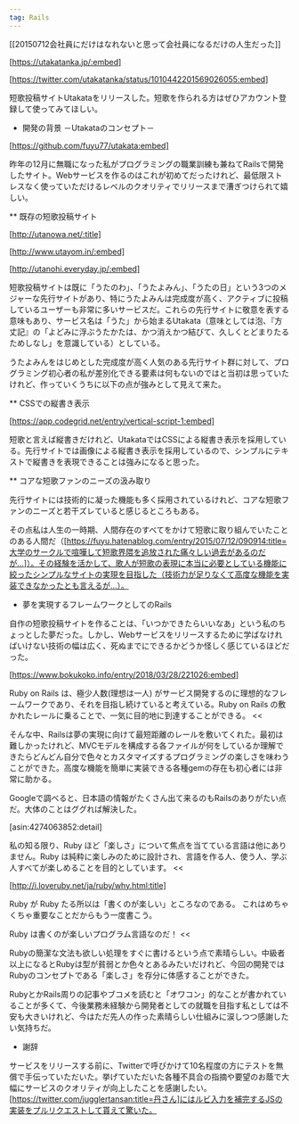 ```yaml
---
tag: Rails
---
```

[[20150712会社員にだけはなれないと思って会社員になるだけの人生だった]]

[https://utakatanka.jp/:embed]

[https://twitter.com/utakatanka/status/1010442201569026055:embed]

短歌投稿サイトUtakataをリリースした。短歌を作られる方はぜひアカウント登録して使ってみてほしい。

* 開発の背景 －Utakataのコンセプト－

[https://github.com/fuyu77/utakata:embed]

昨年の12月に無職になった私がプログラミングの職業訓練も兼ねてRailsで開発したサイト。Webサービスを作るのはこれが初めてだったけれど、最低限ストレスなく使っていただけるレベルのクオリティでリリースまで漕ぎつけられて嬉しい。

** 既存の短歌投稿サイト

[http://utanowa.net/:title]

[http://www.utayom.in/:embed]

[http://utanohi.everyday.jp/:embed]

短歌投稿サイトは既に「うたのわ」、「うたよみん」、「うたの日」という3つのメジャーな先行サイトがあり、特にうたよみんは完成度が高く、アクティブに投稿しているユーザーも非常に多いサービスだ。これらの先行サイトに敬意を表する意味もあり、サービス名は「うた」から始まるUtakata（意味としては泡、『方丈記』の「よどみに浮ぶうたかたは、かつ消えかつ結びて、久しくとどまりたるためしなし」を意識している）としている。

うたよみんをはじめとした完成度が高く人気のある先行サイト群に対して、プログラミング初心者の私が差別化できる要素は何もないのではと当初は思っていたけれど、作っていくうちに以下の点が強みとして見えて来た。

** CSSでの縦書き表示

[https://app.codegrid.net/entry/vertical-script-1:embed]

短歌と言えば縦書きだけれど、UtakataではCSSによる縦書き表示を採用している。先行サイトでは画像による縦書き表示を採用しているので、シンプルにテキストで縦書きを表現できることは強みになると思った。

** コアな短歌ファンのニーズの汲み取り

先行サイトには技術的に凝った機能も多く採用されているけれど、コアな短歌ファンのニーズと若干ズレていると感じるところもある。

その点私は人生の一時期、人間存在のすべてをかけて短歌に取り組んでいたことのある人間だ（[https://fuyu.hatenablog.com/entry/2015/07/12/090914:title=大学のサークルで喧嘩して短歌界隈を追放された痛々しい過去があるのだが…]）。その経験を活かして、歌人が短歌の表現に本当に必要としている機能に絞ったシンプルなサイトの実現を目指した（技術力が足りなくて高度な機能を実装できなかったとも言えるが…）。


* 夢を実現するフレームワークとしてのRails

自作の短歌投稿サイトを作ることは、「いつかできたらいいなあ」という私のちょっとした夢だった。しかし、Webサービスをリリースするために学ばなければいけない技術の幅は広く、死ぬまでにできるかどうか怪しく感じているほどだった。

[https://www.bokukoko.info/entry/2018/03/28/221026:embed]
>>
Ruby on Rails は、極少人数(理想は一人) がサービス開発するのに理想的なフレームワークであり、それを目指し続けていると考えている。Ruby on Rails の敷かれたレールに乗ることで、一気に目的地に到達することができる。
<<

そんな中、Railsは夢の実現に向けて最短距離のレールを敷いてくれた。最初は難しかったけれど、MVCモデルを構成する各ファイルが何をしているか理解できたらどんどん自分で色々とカスタマイズするプログラミングの楽しさを味わうことができた。高度な機能を簡単に実装できる各種gemの存在も初心者には非常に助かる。

Googleで調べると、日本語の情報がたくさん出て来るのもRailsのありがたい点だ。大体のことはググれば解決した。

[asin:4274063852:detail]
>>
私の知る限り、Ruby ほど「楽しさ」について焦点を当てている言語は他にありません。Ruby は純粋に楽しみのために設計され、言語を作る人、使う人、学ぶ人すべてが楽しめることを目的としています。
<<

[http://i.loveruby.net/ja/ruby/why.html:title]
>>
Ruby が Ruby たる所以は「書くのが楽しい」ところなのである。 これはめちゃくちゃ重要なことだからもう一度書こう。

Ruby は書くのが楽しいプログラム言語なのだ！
<<

Rubyの簡潔な文法も欲しい処理をすぐに書けるという点で素晴らしい。中級者以上になるとRubyは型が貧弱とか色々とあるみたいだけれど、今回の開発ではRubyのコンセプトである「楽しさ」を存分に体感することができた。

RubyとかRails周りの記事やブコメを読むと「オワコン」的なことが書かれていることが多くて、今後業務未経験から開発者としての就職を目指す私としては不安も大きいけれど、今はただ先人の作った素晴らしい仕組みに涙しつつ感謝したい気持ちだ。

* 謝辞

サービスをリリースする前に、Twitterで呼びかけて10名程度の方にテストを無償で手伝っていただいた。挙げていただいた各種不具合の指摘や要望のお蔭で大幅にサービスのクオリティが向上したことを感謝したい。[https://twitter.com/jugglertansan:title=丹さん]にはルビ入力を補完するJSの実装をプルリクエストして貰えて驚いた。